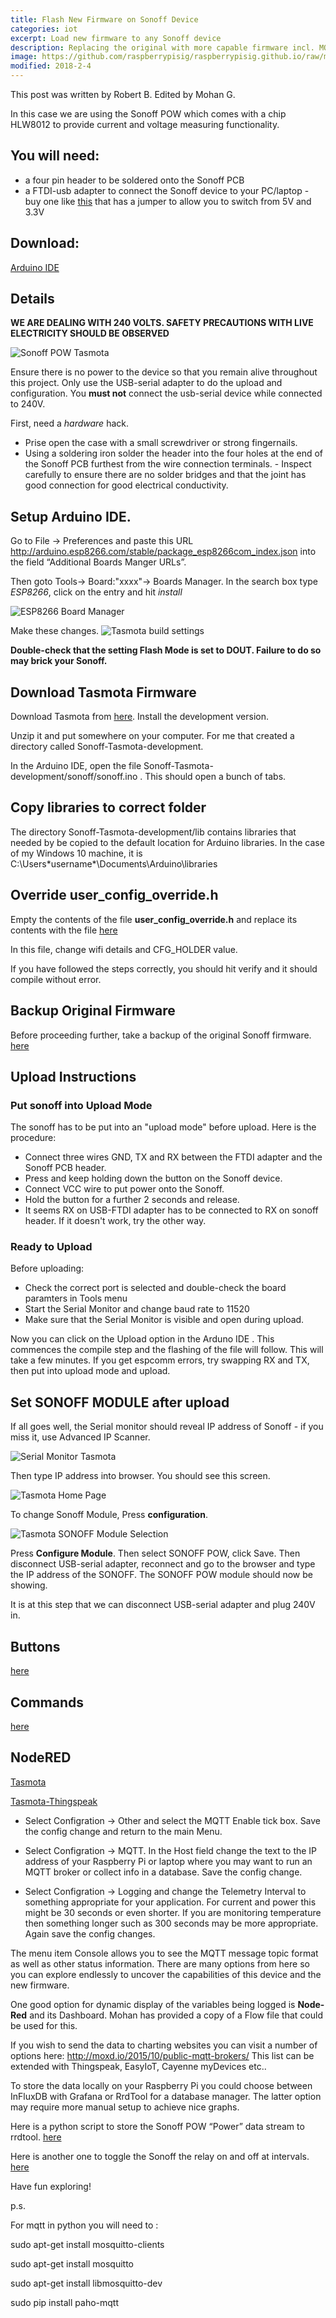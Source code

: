 ```yaml
---
title: Flash New Firmware on Sonoff Device
categories: iot
excerpt: Load new firmware to any Sonoff device
description: Replacing the original with more capable firmware incl. MQTT.
image: https://github.com/raspberrypisig/raspberrypisig.github.io/raw/master/assets/images/Selection_173.png
modified: 2018-2-4
---
```


This post was written by Robert B. Edited by Mohan G.

In this case we are using the Sonoff POW which comes with a chip HLW8012 to provide current and voltage measuring functionality.

## You will need:
- a four pin header to be soldered onto the Sonoff PCB
- a FTDI-usb adapter to connect the Sonoff device to your PC/laptop - buy one like [this](https://images-na.ssl-images-amazon.com/images/I/61FzcNp6CyL._SY355_.jpg) that has a jumper to allow you to switch from 5V and 3.3V

## Download: 

[Arduino IDE](https://www.arduino.cc/en/Main/Software)

##  Details 

**WE ARE DEALING WITH 240 VOLTS. SAFETY PRECAUTIONS WITH LIVE ELECTRICITY SHOULD BE OBSERVED**

![Sonoff POW Tasmota](https://www.cnx-software.com/wp-content/uploads/2016/12/Sonoff-POW-Serial-Header-Large.jpg)

Ensure there is no power to the device so that you remain alive throughout this project. Only use the USB-serial adapter to do the upload and configuration. You **must not** connect the usb-serial device while connected to 240V.

First, need a *hardware* hack.

- Prise open the case with a small screwdriver or strong fingernails.
- Using a soldering iron solder the header into the four holes at the end of the Sonoff PCB furthest from the wire connection terminals.  - Inspect carefully to ensure there are no solder bridges and that the joint has good connection for good electrical conductivity.

## Setup Arduino IDE. 

Go to File → Preferences and paste this URL http://arduino.esp8266.com/stable/package_esp8266com_index.json
into the field “Additional Boards Manger URLs”.

Then goto Tools-> Board:"xxxx"-> Boards Manager. In the search box type *ESP8266*, click on the entry and hit *install*

![ESP8266 Board Manager](https://github.com/raspberrypisig/raspberrypisig.github.io/raw/master/assets/images/boardmanager-tasmota.jpg)

Make these changes.
![Tasmota build settings](https://raw.githubusercontent.com/arendst/arendst.github.io/master/media/arduinoide2b.png)

**Double-check that the setting Flash Mode is set to DOUT. Failure to do so may brick your Sonoff.** 

## Download Tasmota Firmware

Download Tasmota from [here](https://github.com/arendst/Sonoff-Tasmota). Install the development version.

Unzip it and put somewhere on your computer. For me that created a directory called Sonoff-Tasmota-development.

In the Arduino IDE, open the file Sonoff-Tasmota-development/sonoff/sonoff.ino . This should open a bunch of tabs.

## Copy libraries to correct folder

The directory Sonoff-Tasmota-development/lib contains libraries that needed by be copied to the default location for Arduino libraries. In the case of my Windows 10 machine, it is C:\Users\*username*\Documents\Arduino\libraries

## Override user_config_override.h
Empty the contents of the file **user_config_override.h** and replace its contents with the file [here](https://raw.githubusercontent.com/raspberrypisig/raspberrypisig.github.io/master/assets/files/user_config_override.h)

In this file, change wifi details and CFG_HOLDER value.

If you have followed the steps correctly, you should hit verify and it should compile without error.

## Backup Original Firmware
Before proceeding further, take a backup of the original Sonoff firmware.
[here](https://github.com/arendst/Sonoff-Tasmota/wiki/Esptool)

## Upload Instructions 

### Put sonoff into Upload Mode

The sonoff has to be put into an "upload mode" before upload. Here is the procedure:

- Connect three wires GND, TX and RX between the FTDI adapter and the Sonoff PCB header. 
- Press and keep holding down the button on the Sonoff device. 
- Connect VCC wire to put power onto the Sonoff.  
- Hold the button for a further 2 seconds and release.
- It seems RX on USB-FTDI adapter has to be connected to RX on sonoff header. If it doesn't work, try the other way.



### Ready to Upload

Before uploading: 
-  Check the correct port is selected and double-check the board paramters in Tools menu
-  Start the Serial Monitor and change baud rate to 11520
-  Make sure that the Serial Monitor is visible and open during upload.

Now you can click on the Upload option in the Arduno IDE .  This commences the compile step and the flashing of the file will follow. This will take a few minutes. If you get espcomm errors, try swapping RX and TX, then put into upload mode and upload.

## Set SONOFF MODULE after upload
If all goes well, the Serial monitor should reveal IP address of Sonoff - if you miss it, use Advanced IP Scanner. 

![Serial Monitor Tasmota](https://github.com/raspberrypisig/raspberrypisig.github.io/raw/master/assets/images/serialmonitor-tasmota.jpg)

Then type IP address into browser. You should see this screen.

![Tasmota Home Page](https://github.com/raspberrypisig/raspberrypisig.github.io/raw/master/assets/images/configure-sonoff-pow-module.JPG)

To change Sonoff Module, Press **configuration**.

![Tasmota SONOFF Module Selection](https://github.com/raspberrypisig/raspberrypisig.github.io/raw/master/assets/images/configure-sonoff-pow-module-2.JPG)

Press **Configure Module**. Then select SONOFF POW, click Save. Then disconnect USB-serial adapter, reconnect and go to the browser
and type the IP address of the SONOFF. The SONOFF POW module should now be showing.

It is at this step that we can disconnect USB-serial adapter and plug 240V in.

## Buttons
[here](https://github.com/arendst/Sonoff-Tasmota/wiki/Button-usage)

## Commands
[here](https://github.com/arendst/Sonoff-Tasmota/wiki/Commands)


## NodeRED
[Tasmota](https://github.com/microcontrollersig/workshop/blob/master/mohan/tasmota-thingspeak.flow)

[Tasmota-Thingspeak](https://github.com/microcontrollersig/workshop/blob/master/mohan/tasmota-thingspeak.flow)

* Select Configration → Other and select the MQTT Enable tick box.  Save the config change and return to the main Menu.

* Select Configration → MQTT.  In the Host field change the text to the IP address of your Raspberry Pi or laptop where you may want to run an MQTT broker or collect info in a database. Save the config change.

* Select Configration → Logging and change the Telemetry Interval to something appropriate for your application.  For current and power this might be 30 seconds or even shorter.  If you are monitoring temperature then something longer such as 300 seconds may be more appropriate.  Again save the config changes.

The menu item Console allows you to see the MQTT message topic format as well as other status information.
There are many options from here so you can explore endlessly to uncover the capabilities of this device and the new firmware.

One good option for dynamic display of the variables being logged is **Node-Red** and its Dashboard. Mohan has provided a copy of a Flow file that could be used for this.

If you wish to send the data to charting websites you can visit a number of options here:
http://moxd.io/2015/10/public-mqtt-brokers/
This list can be extended with Thingspeak, EasyIoT, Cayenne myDevices etc..

To store the data locally on your Raspberry Pi you could choose between InFluxDB with Grafana or RrdTool for a database manager.  The latter option may require more manual setup to achieve nice graphs.

Here is a python script to store the Sonoff POW “Power” data stream to rrdtool.
[here](https://github.com/raspberrypisig/raspberrypisig.github.io/blob/master/assets/files/mqttSonoff.py)

Here is another one to toggle the Sonoff the relay on and off at intervals.
[here](https://github.com/raspberrypisig/raspberrypisig.github.io/blob/master/assets/files/mqttRelayOnOff.py)

Have fun exploring!

p.s. 

For mqtt in python you will need to :

sudo apt-get install mosquitto-clients

sudo apt-get install mosquitto

sudo apt-get install libmosquitto-dev

sudo pip install paho-mqtt
